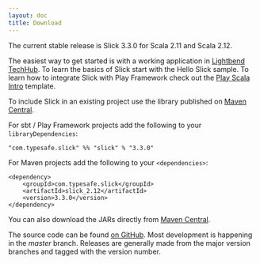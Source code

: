 ```yaml
---
layout: doc
title: Download
---
```


The current stable release is Slick 3.3.0 for Scala 2.11 and Scala 2.12.

The easiest way to get started is with a working application in [Lightbend TechHub](https://developer.lightbend.com/start/?group=slick). To learn the basics of Slick start with the Hello Slick sample. To learn how to integrate Slick with Play Framework check out the [Play Scala Intro](https://developer.lightbend.com/start/?group=slick&project=play-scala-slick-example) template.

To include Slick in an existing project use the library published on 
[Maven Central](http://search.maven.org/#search|ga|1|g%3A%22com.typesafe.slick%22).   

For sbt / Play Framework projects add the following to your `libraryDependencies`:

    "com.typesafe.slick" %% "slick" % "3.3.0"

For Maven projects add the following to your `<dependencies>`:

    <dependency>
        <groupId>com.typesafe.slick</groupId>
        <artifactId>slick_2.12</artifactId>
        <version>3.3.0</version>
    </dependency>

You can also download the JARs directly from
[Maven Central](http://search.maven.org/#search|ga|1|g%3A%22com.typesafe.slick%22).

The source code can be found [on GitHub](http://github.com/slick/slick).
Most development is happening in the *master* branch. Releases are generally made
from the major version branches and tagged with the version number.
